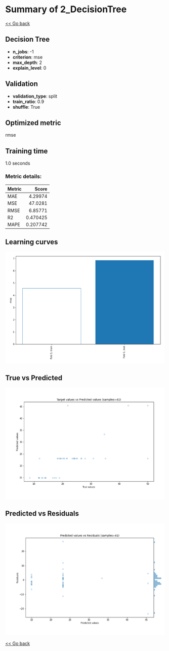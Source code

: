 # Summary of 2_DecisionTree

[<< Go back](../README.md)


## Decision Tree
- **n_jobs**: -1
- **criterion**: mse
- **max_depth**: 2
- **explain_level**: 0

## Validation
 - **validation_type**: split
 - **train_ratio**: 0.9
 - **shuffle**: True

## Optimized metric
rmse

## Training time

1.0 seconds

### Metric details:
| Metric   |     Score |
|:---------|----------:|
| MAE      |  4.29974  |
| MSE      | 47.0281   |
| RMSE     |  6.85771  |
| R2       |  0.470425 |
| MAPE     |  0.207742 |



## Learning curves
![Learning curves](learning_curves.png)
## True vs Predicted

![True vs Predicted](true_vs_predicted.png)


## Predicted vs Residuals

![Predicted vs Residuals](predicted_vs_residuals.png)



[<< Go back](../README.md)
